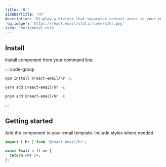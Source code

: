 ```yaml
---
title: 'Hr'
sidebarTitle: 'Hr'
description: 'Display a divider that separates content areas in your email.'
'og:image': 'https://react.email/static/covers/hr.png'
icon: 'horizontal-rule'
---
```


## Install

Install component from your command line.

::: code-group

```sh npm
npm install @react-email/hr -E
```

```sh yarn
yarn add @react-email/hr -E
```

```sh pnpm
pnpm add @react-email/hr -E
```

:::

## Getting started

Add the component to your email template. Include styles where needed.

```jsx
import { Hr } from '@react-email/hr';

const Email = () => {
  return <Hr />;
};
```


